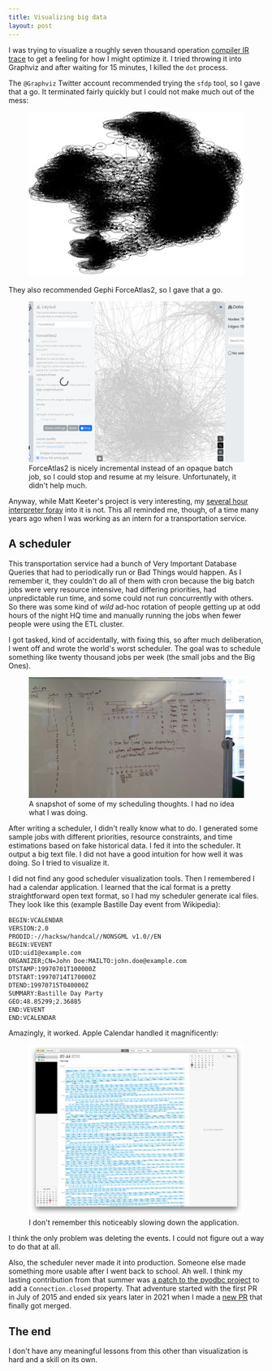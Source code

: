 ```yaml
---
title: Visualizing big data
layout: post
---
```


I was trying to visualize a roughly seven thousand operation [compiler IR
trace][prospero] to get a feeling for how I might optimize it. I tried throwing
it into Graphviz and after waiting for 15 minutes, I killed the `dot` process.

[prospero]: https://github.com/mkeeter/fidget/blob/a6b1f011bb88abc883d151dea671982dbf5d4ba0/models/prospero.vm

The `@Graphviz` Twitter account recommended trying the `sfdp` tool, so I gave
that a go. It terminated fairly quickly but I could not make much out of the
mess:

<figure>
<img src="/assets/img/big-graph-sfdp.png" />
</figure>

They also recommended Gephi ForceAtlas2, so I gave that a go.
<figure>
<img src="/assets/img/big-graph-forceatlas2.png" />
<figcaption>ForceAtlas2 is nicely incremental instead of an opaque batch job,
so I could stop and resume at my leisure. Unfortunately, it didn't help much.
</figcaption>
</figure>

Anyway, while Matt Keeter's project is very interesting, my [several hour
interpreter foray][minifidget] into it is not. This all reminded me, though, of
a time many years ago when I was working as an intern for a transportation
service.

[minifidget]: https://github.com/tekknolagi/minifidget/

## A scheduler

This transportation service had a bunch of Very Important Database Queries that
had to periodically run or Bad Things would happen. As I remember it, they
couldn't do all of them with cron because the big batch jobs were very resource
intensive, had differing priorities, had unpredictable run time, and some could
not run concurrently with others. So there was some kind of *wild* ad-hoc
rotation of people getting up at odd hours of the night HQ time and manually
running the jobs when fewer people were using the ETL cluster.

I got tasked, kind of accidentally, with fixing this, so after much
deliberation, I went off and wrote the world's worst scheduler. The goal was to
schedule something like twenty thousand jobs per week (the small jobs and the
Big Ones).

<figure>
<img src="/assets/img/scheduler-whiteboard.jpg" />
<figcaption>A snapshot of some of my scheduling thoughts. I had no idea what I
was doing.</figcaption>
</figure>

After writing a scheduler, I didn't really know what to do. I generated some
sample jobs with different priorities, resource constraints, and time
estimations based on fake historical data. I fed it into the scheduler. It
output a big text file. I did not have a good intuition for how well it was
doing. So I tried to visualize it.

I did not find any good scheduler visualization tools. Then I remembered I had
a calendar application. I learned that the ical format is a pretty
straightforward open text format, so I had my scheduler generate ical files.
They look like this (example Bastille Day event from Wikipedia):

```
BEGIN:VCALENDAR
VERSION:2.0
PRODID:-//hacksw/handcal//NONSGML v1.0//EN
BEGIN:VEVENT
UID:uid1@example.com
ORGANIZER;CN=John Doe:MAILTO:john.doe@example.com
DTSTAMP:19970701T100000Z
DTSTART:19970714T170000Z
DTEND:19970715T040000Z
SUMMARY:Bastille Day Party
GEO:48.85299;2.36885
END:VEVENT
END:VCALENDAR
```

Amazingly, it worked. Apple Calendar handled it magnificently:

<figure>
<img src="/assets/img/scheduler-ical.png" />
<figcaption>I don't remember this noticeably slowing down the application.</figcaption>
</figure>

I think the only problem was deleting the events. I could not figure out a way
to do that at all.

Also, the scheduler never made it into production. Someone else made something
more usable after I went back to school. Ah well. I think my lasting
contribution from that summer was [a patch to the pyodbc
project][pyodbc-patch-2015] to add a `Connection.closed` property. That
adventure started with the first PR in July of 2015 and ended six years later
in 2021 when I made a [new PR][pyodbc-patch-2021] that finally got merged.

[pyodbc-patch-2015]: https://github.com/mkleehammer/pyodbc/pull/70
[pyodbc-patch-2021]: https://github.com/mkleehammer/pyodbc/pull/924

## The end

I don't have any meaningful lessons from this other than visualization is hard
and a skill on its own.
